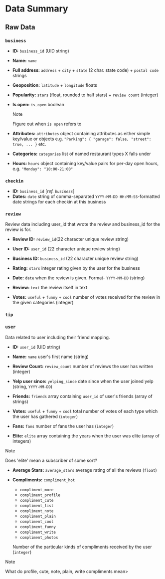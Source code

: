 # Data Summary

## Raw Data

### `business`

- **ID:** `business_id` (UID string)

- **Name:** `name`

- **Full address:** `address` + `city` + `state` (2 char. state code) + `postal code` strings

- **Geoposition:** `latitude` + `longitude` floats

- **Popularity:** `stars` (float, rounded to half stars) + `review count` (integer)

- **Is open:** `is_open` boolean

  > [!NOTE]
  > Figure out when `is open` refers to

- **Attributes:** `attributes` object containing attributes as either simple key/value or objects e.g. `"Parking": { "garage": false, "street": true, ... }` etc.

- **Categories:** `categories` list of named restaurant types X falls under

- **Hours:** `hours` object containing key/value pairs for per-day open hours, e.g. `"Monday": "10:00-21:00"`

### `checkin`

- **ID:** `business_id` [*ref. `business`*]
- **Dates:** `date` string of comma-separated `YYYY-MM-DD HH:MM:SS`-formatted date strings for each checkin at this business

### `review`
 
 Review data including user_id that wrote the review and business_id for the review is for.

- **Review ID:** `review_id`(22 character unique review string)

- **User ID:** `user_id` (22 character unique review string)

- **Business ID:** `business_id` (22 character unique review string)

- **Rating:** `stars` integer rating given by the user for the business

- **Date:** `date` when the review is given. Format- `YYYY-MM-DD` (string)

- **Review:** `text` the review itself in text

- **Votes:** `useful` + `funny` + `cool`  number of votes received for the review in the given categories (integer)


### `tip`

### `user`

Data related to user including their friend mapping.

- **ID:** `user_id` (UID string)

- **Name:** `name` user's first name (string)

- **Review Count:** `review_count` number of reviews the user has written (integer)

- **Yelp user since:** `yelping_since` date since when the user joined yelp (string, `YYYY-MM-DD`)

- **Friends:** `friends` array containing `user_id` of user's friends (array of strings)

- **Votes:** `useful` + `funny` + `cool` total number of votes of each type which the user has gathered (`integer`)

- **Fans:** `fans` number of fans the user has (`integer`)

- **Elite:** `elite` array containing the years when the user was elite (array of integers)

> [!NOTE] 
> Does 'elite' mean a subscriber of some sort?

- **Average Stars:** `average_stars` average rating of all the reviews (`float`)

- **Compliments:** `compliment_hot`
  - `compliment_more`
  - `compliment_profile`
  - `compliment_cute` 
  - `compliment_list`
  - `compliment_note`
  - `compliment_plain`
  - `compliment_cool`
  - `compliment_funny`
  - `compliment_write`
  - `compliment_photos`

  Number of the particular kinds of compliments received by the user   (`integer`)

> [!NOTE]
> What do profile, cute, note, plain, write compliments mean>